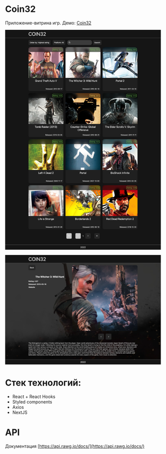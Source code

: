 # Coin32
Приложение-витрина игр. Демо: [Coin32](https://coin32-phi.vercel.app/)

![Screenshot](screenshot_1.png "Screenshot")

![Screenshot](screenshot_2.png "Screenshot")

# Стек технологий:
* React + React Hooks
* Styled components
* Axios
* NextJS

# API
Документация [https://api.rawg.io/docs/](https://api.rawg.io/docs/)
